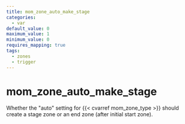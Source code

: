```yaml
---
title: mom_zone_auto_make_stage
categories:
  - var
default_value: 0
maximum_value: 1
minimum_value: 0
requires_mapping: true
tags:
  - zones
  - trigger
---
```


# mom_zone_auto_make_stage

Whether the "auto" setting for {{< cvarref mom_zone_type >}} should create a stage zone or an end zone (after initial start zone).
